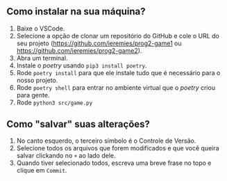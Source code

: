 # 

## Como instalar na sua máquina?

1. Baixe o VSCode.
2. Selecione a opção de clonar um repositório do GitHub e cole o URL do seu projeto (https://github.com/ieremies/prog2-game1 ou https://github.com/ieremies/prog2-game2).
3. Abra um terminal.
4. Instale o *poetry* usando `pip3 install poetry`.
5. Rode `poetry install` para que ele instale tudo que é necessário para o nosso projeto.
6. Rode `poetry shell` para entrar no ambiente virtual que o *poetry* criou para gente.
7. Rode `python3 src/game.py`

## Como "salvar" suas alterações?

1. No canto esquerdo, o terceiro símbolo é o Controle de Versão. 
2. Selecione todos os arquivos que forem modificados e que você queira salvar clickando no `+` ao lado dele.
3. Quando tiver selecionado todos, escreva uma breve frase no topo e clique em `Commit`.

